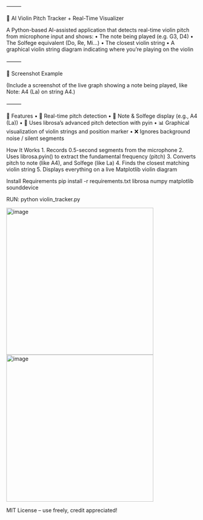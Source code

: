 
⸻

🎻 AI Violin Pitch Tracker + Real-Time Visualizer

A Python-based AI-assisted application that detects real-time violin pitch from microphone input and shows:
	•	The note being played (e.g. G3, D4)
	•	The Solfege equivalent (Do, Re, Mi…)
	•	The closest violin string
	•	A graphical violin string diagram indicating where you’re playing on the violin

⸻

📸 Screenshot Example

(Include a screenshot of the live graph showing a note being played, like Note: A4 (La) on string A4.)

⸻

🔧 Features
	•	🎵 Real-time pitch detection
	•	🔡 Note & Solfege display (e.g., A4 (La))
	•	🧠 Uses librosa’s advanced pitch detection with pyin
	•	📊 Graphical visualization of violin strings and position marker
	•	❌ Ignores background noise / silent segments

 How It Works
	1.	Records 0.5-second segments from the microphone
	2.	Uses librosa.pyin() to extract the fundamental frequency (pitch)
	3.	Converts pitch to note (like A4), and Solfege (like La)
	4.	Finds the closest matching violin string
	5.	Displays everything on a live Matplotlib violin diagram

 Install Requirements
 pip install -r requirements.txt
 librosa
numpy
matplotlib
sounddevice

RUN:
python violin_tracker.py

<img width="388" alt="image" src="https://github.com/user-attachments/assets/e26cba6a-ba6b-4b84-b7c9-fa5ddf7193aa" />

<img width="388" alt="image" src="https://github.com/user-attachments/assets/009fc18d-724b-4668-af34-6eb3285cbf69" />

MIT License – use freely, credit appreciated!
